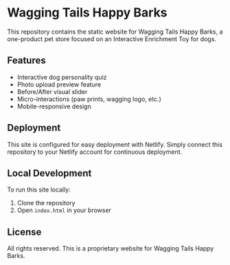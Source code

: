 # Wagging Tails Happy Barks

This repository contains the static website for Wagging Tails Happy Barks, a one-product pet store focused on an Interactive Enrichment Toy for dogs.

## Features

- Interactive dog personality quiz
- Photo upload preview feature
- Before/After visual slider
- Micro-interactions (paw prints, wagging logo, etc.)
- Mobile-responsive design

## Deployment

This site is configured for easy deployment with Netlify. Simply connect this repository to your Netlify account for continuous deployment.

## Local Development

To run this site locally:

1. Clone the repository
2. Open `index.html` in your browser

## License

All rights reserved. This is a proprietary website for Wagging Tails Happy Barks.

